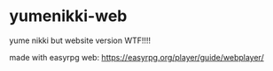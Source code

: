 # yumenikki-web
yume nikki but website version WTF!!!!

made with easyrpg web: https://easyrpg.org/player/guide/webplayer/
